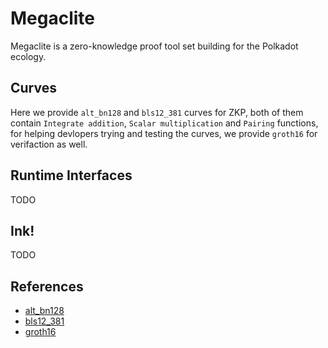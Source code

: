 # Megaclite

Megaclite is a zero-knowledge proof tool set building for the Polkadot ecology. 

## Curves

Here we provide `alt_bn128` and `bls12_381` curves for ZKP, both of them contain `Integrate addition`, 
`Scalar multiplication` and `Pairing` functions, for helping devlopers trying and testing the curves, 
we provide `groth16` for verifaction as well.


## Runtime Interfaces

TODO


## Ink!

TODO



## References

+ [alt\_bn128][alt_bn128]
+ [bls12\_381][bls12_381]
+ [groth16][groth16]

[alt_bn128]: https://github.com/zcash-hackworks/bn
[bls12_381]: https://github.com/zkcrypto/bls12_381
[groth16]: http://www.zeroknowledgeblog.com/index.php/groth16
